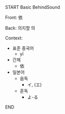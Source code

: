 START
Basic BehindSound

Front:
依


Back:
의지할 의


Context:
- 표준 중국어
	- yī
- 간체
	- 依
- 일본어
	- 음독
		- イ, (エ)
	- 훈독
		- よ-る
<!--ID: 1746176402473-->
END
